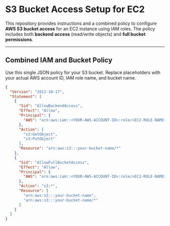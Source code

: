 # S3 Bucket Access Setup for EC2

This repository provides instructions and a combined policy to configure **AWS S3 bucket access** for an EC2 instance using IAM roles. The policy includes both **backend access** (read/write objects) and **full bucket permissions**.

---

## Combined IAM and Bucket Policy

Use this single JSON policy for your S3 bucket. Replace placeholders with your actual AWS account ID, IAM role name, and bucket name.

```json
{
  "Version": "2012-10-17",
  "Statement": [
    {
      "Sid": "AllowBackendAccess",
      "Effect": "Allow",
      "Principal": {
        "AWS": "arn:aws:iam::<YOUR-AWS-ACCOUNT-ID>:role/<EC2-ROLE-NAME>"
      },
      "Action": [
        "s3:GetObject",
        "s3:PutObject"
      ],
      "Resource": "arn:aws:s3:::your-bucket-name/*"
    },
    {
      "Sid": "AllowFullBucketAccess",
      "Effect": "Allow",
      "Principal": {
        "AWS": "arn:aws:iam::<YOUR-AWS-ACCOUNT-ID>:role/<EC2-ROLE-NAME>"
      },
      "Action": "s3:*",
      "Resource": [
        "arn:aws:s3:::your-bucket-name",
        "arn:aws:s3:::your-bucket-name/*"
      ]
    }
  ]
}
